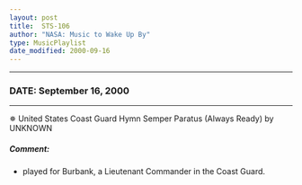 ```yaml
---
layout: post
title:  STS-106
author: "NASA: Music to Wake Up By"
type: MusicPlaylist
date_modified: 2000-09-16
---
```


----
### DATE: September 16, 2000
----
✵ United States Coast Guard Hymn Semper Paratus (Always Ready) by UNKNOWN

##### Comment:
* played for Burbank, a Lieutenant Commander in the Coast Guard.

